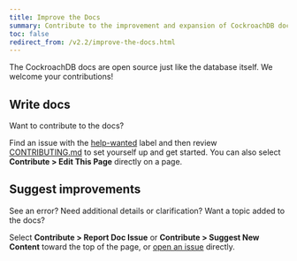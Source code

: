 ```yaml
---
title: Improve the Docs
summary: Contribute to the improvement and expansion of CockroachDB documentation.
toc: false
redirect_from: /v2.2/improve-the-docs.html
---
```


The CockroachDB docs are open source just like the database itself. We welcome your contributions!

## Write docs

Want to contribute to the docs?

Find an issue with the [help-wanted](https://github.com/cockroachdb/docs/issues?q=is%3Aopen+is%3Aissue+label%3Ahelp-wanted) label and then review [CONTRIBUTING.md](https://github.com/cockroachdb/docs/blob/master/CONTRIBUTING.md) to set yourself up and get started. You can also select **Contribute > Edit This Page** directly on a page.

## Suggest improvements

See an error? Need additional details or clarification? Want a topic added to the docs?

Select **Contribute > Report Doc Issue** or **Contribute > Suggest New Content** toward the top of the page, or [open an issue](https://github.com/cockroachdb/docs/issues/new?labels=community) directly.

